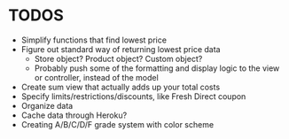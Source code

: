 TODOS
=====

* Simplify functions that find lowest price
* Figure out standard way of returning lowest price data
    * Store object? Product object? Custom object? 
    * Probably push some of the formatting and display logic to the view or controller, instead of the model
* Create sum view that actually adds up your total costs
* Specify limits/restrictions/discounts, like Fresh Direct coupon
* Organize data
* Cache data through Heroku?
* Creating A/B/C/D/F grade system with color scheme